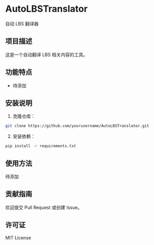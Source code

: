 # AutoLBSTranslator

自动 LBS 翻译器

## 项目描述

这是一个自动翻译 LBS 相关内容的工具。

## 功能特点

- 待添加

## 安装说明

1. 克隆仓库：
```bash
git clone https://github.com/yourusername/AutoLBSTranslator.git
```

2. 安装依赖：
```bash
pip install -r requirements.txt
```

## 使用方法

待添加

## 贡献指南

欢迎提交 Pull Request 或创建 Issue。

## 许可证

MIT License 